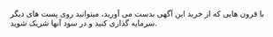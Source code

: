 با قرون هایی که از خرید این آگهی بدست می آورید، میتوانید روی پست های دیگر سرمایه گذاری کنید و در سود آنها شریک شوید.